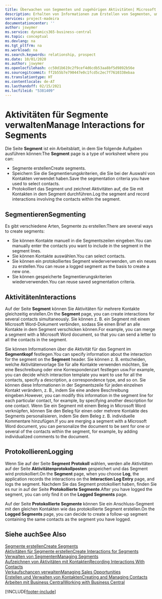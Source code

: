 ```yaml
---
title: Überwachen von Segmenten und zugehörigen Aktivitäten| Microsoft Docs
description: Erhalten von Informationen zum Erstellen von Segmenten, um Kontaktgruppen zu definieren und Festlegen von Aktivitäten für Segmente.
services: project-madeira
documentationcenter: ''
author: jswymer
ms.service: dynamics365-business-central
ms.topic: conceptual
ms.devlang: na
ms.tgt_pltfrm: na
ms.workload: na
ms.search.keywords: relationship, prospect
ms.date: 10/01/2020
ms.author: jswymer
ms.openlocfilehash: cc50d1b619c2f9cef4d6cdb53aa8bf5d9892b56e
ms.sourcegitcommit: ff2b55b7e790447e0c1fcd5c2ec7f7610338ebaa
ms.translationtype: HT
ms.contentlocale: de-AT
ms.lasthandoff: 02/15/2021
ms.locfileid: "5381409"
---
```

# <a name="manage-interactions-for-segments"></a><span data-ttu-id="91673-103">Aktivitäten für Segmente verwalten</span><span class="sxs-lookup"><span data-stu-id="91673-103">Manage Interactions for Segments</span></span>
<span data-ttu-id="91673-104">Die Seite **Segment** ist ein Arbeitsblatt, in dem Sie folgende Aufgaben ausführen können:</span><span class="sxs-lookup"><span data-stu-id="91673-104">The **Segment** page is a type of worksheet where you can:</span></span>

* <span data-ttu-id="91673-105">Segmente erstellen</span><span class="sxs-lookup"><span data-stu-id="91673-105">Create segments.</span></span>
* <span data-ttu-id="91673-106">Speichern Sie die Segmentierungskriterien, die Sie bei der Auswahl von Kontakten verwendet haben.</span><span class="sxs-lookup"><span data-stu-id="91673-106">Save the segmentation criteria you have used to select contacts.</span></span>
* <span data-ttu-id="91673-107">Protokolliert das Segment und zeichnet Aktivitäten auf, die Sie mit Kontakten in dem Segment durchführen.</span><span class="sxs-lookup"><span data-stu-id="91673-107">Log the segment and record interactions involving the contacts within the segment.</span></span>

## <a name="segmenting"></a><span data-ttu-id="91673-108">Segmentieren</span><span class="sxs-lookup"><span data-stu-id="91673-108">Segmenting</span></span>
<span data-ttu-id="91673-109">Es gibt verschiedene Arten, Segmente zu erstellen:</span><span class="sxs-lookup"><span data-stu-id="91673-109">There are several ways to create segments:</span></span>

* <span data-ttu-id="91673-110">Sie können Kontakte manuell in die Segmentszeilen eingeben.</span><span class="sxs-lookup"><span data-stu-id="91673-110">You can manually enter the contacts you want to include in the segment in the segment lines.</span></span>
* <span data-ttu-id="91673-111">Sie können Kontakte auswählen.</span><span class="sxs-lookup"><span data-stu-id="91673-111">You can select contacts.</span></span>
* <span data-ttu-id="91673-112">Sie können ein protokolliertes Segment wiederverwenden, um ein neues zu erstellen.</span><span class="sxs-lookup"><span data-stu-id="91673-112">You can reuse a logged segment as the basis to create a new one.</span></span>
* <span data-ttu-id="91673-113">Sie können gespeicherte Segmentierungskriterien wiederverwenden.</span><span class="sxs-lookup"><span data-stu-id="91673-113">You can reuse saved segmentation criteria.</span></span>

## <a name="interactions"></a><span data-ttu-id="91673-114">Aktivitäten</span><span class="sxs-lookup"><span data-stu-id="91673-114">Interactions</span></span>
<span data-ttu-id="91673-115">Auf der Seite **Segment** können Sie Aktivitäten für mehrere Kontakte gleichzeitig erstellen.</span><span class="sxs-lookup"><span data-stu-id="91673-115">On the **Segment** page, you can create interactions for several contacts simultaneously.</span></span> <span data-ttu-id="91673-116">Sie können z. B. ein Segment mit einem Microsoft Word-Dokument verbinden, sodass Sie einen Brief an alle Kontakte in dem Segment verschicken können.</span><span class="sxs-lookup"><span data-stu-id="91673-116">For example, you can merge a segment with a Microsoft Word document, so that you can send a letter to all the contacts in the segment.</span></span>

<span data-ttu-id="91673-117">Sie können Informationen über die Aktivität für das Segment im **Segmentkopf** festlegen.</span><span class="sxs-lookup"><span data-stu-id="91673-117">You can specify information about the interaction for the segment on the **Segment** header.</span></span> <span data-ttu-id="91673-118">Sie können z. B. entscheiden, welche Aktivitätenvorlage Sie für alle Kontakte verwenden möchten, Sie eine Beschreibung oder eine Korrespondenzart festlegen usw.</span><span class="sxs-lookup"><span data-stu-id="91673-118">For example, you can decide which interaction template you want to use for all the contacts, specify a description, a correspondence type, and so on.</span></span> <span data-ttu-id="91673-119">Sie können diese Informationen in der Segmentszeile für jeden einzelnen Kontakt verändern, z. B., indem Sie eine andere Beschreibung eingeben.</span><span class="sxs-lookup"><span data-stu-id="91673-119">However, you can modify this information in the segment line for each particular contact, for example, by specifying another description for one contact.</span></span> <span data-ttu-id="91673-120">Wenn Sie ein Segment mit einem Beleg in Microsoft Word verknüpfen, können Sie den Beleg für einen oder mehrere Kontakte des Segments personalisieren, indem Sie dem Beleg z. B. individuelle Kommentare hinzufügen.</span><span class="sxs-lookup"><span data-stu-id="91673-120">If you are merging a segment with a Microsoft Word document, you can personalize the document to be sent for one or several of the contacts within the segment, for example, by adding individualized comments to the document.</span></span>

## <a name="logging"></a><span data-ttu-id="91673-121">Protokollieren</span><span class="sxs-lookup"><span data-stu-id="91673-121">Logging</span></span>
<span data-ttu-id="91673-122">Wenn Sie auf der Seite **Segment** **Protokoll** wählen, werden alle Aktivitäten auf der Seite **Aktivitätenprotokollposten** gespeichert und das Segment wird protokolliert.</span><span class="sxs-lookup"><span data-stu-id="91673-122">On the **Segment** page, when you choose **Log**, the application records the interactions on the **Interaction Log Entry** page, and logs the segment.</span></span> <span data-ttu-id="91673-123">Nachdem Sie das Segment protokolliert haben, finden Sie es nur in auf der Seite **Protokollierte Segmente**.</span><span class="sxs-lookup"><span data-stu-id="91673-123">After you have logged the segment, you can only find it on the **Logged Segments** page.</span></span>

<span data-ttu-id="91673-124">Auf der Seite **Protokollierte Segmente** können Sie ein Anschluss-Segment mit den gleichen Kontakten wie das protokollierte Segment erstellen.</span><span class="sxs-lookup"><span data-stu-id="91673-124">On the **Logged Segments** page, you can decide to create a follow-up segment containing the same contacts as the segment you have logged.</span></span>

## <a name="see-also"></a><span data-ttu-id="91673-125">Siehe auch</span><span class="sxs-lookup"><span data-stu-id="91673-125">See Also</span></span>
[<span data-ttu-id="91673-126">Segmente erstellen</span><span class="sxs-lookup"><span data-stu-id="91673-126">Create Segments</span></span>](marketing-how-create-segment.md)  
[<span data-ttu-id="91673-127">Aktivitäten für Segmente erstellen</span><span class="sxs-lookup"><span data-stu-id="91673-127">Create Interactions for Segments</span></span>](marketing-how-create-interactions.md)  
[<span data-ttu-id="91673-128">Verwalten von Segmenten</span><span class="sxs-lookup"><span data-stu-id="91673-128">Managing Segments</span></span>](marketing-segments.md)  
[<span data-ttu-id="91673-129">Aufzeichnen von Aktivitäten mit Kontakten</span><span class="sxs-lookup"><span data-stu-id="91673-129">Recording Interactions With Contacts</span></span>](marketing-interactions.md)  
[<span data-ttu-id="91673-130">Verkaufschancen verwalten</span><span class="sxs-lookup"><span data-stu-id="91673-130">Managing Sales Opportunities</span></span>](marketing-manage-sales-opportunities.md)  
[<span data-ttu-id="91673-131">Erstellen und Verwalten von Kontakten</span><span class="sxs-lookup"><span data-stu-id="91673-131">Creating and Managing Contacts</span></span>](marketing-contacts.md)  
[<span data-ttu-id="91673-132">Arbeiten mit  Business Central</span><span class="sxs-lookup"><span data-stu-id="91673-132">Working with Business Central</span></span>](ui-work-product.md)


[!INCLUDE[footer-include](includes/footer-banner.md)]